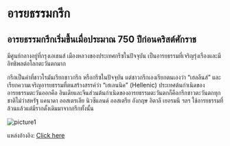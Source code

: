
# อารยธรรมกรีก

## อารยธรรมกรีกเริ่มขึ้นเมื่อประมาณ 750 ปีก่อนคริสต์ศักราช

 มีศูนย์กลางอยู่ที่กรุงเอเธนส์ เมืองหลวงของประเทศกรีซในปัจจุบัน เป็นอารยธรรมที่เจริญรุ่งเรืองและมีอิทธิพลต่อโลกตะวันตกมาก

กรีกเป็นคำที่ชาวโรมันเรียกชาวกรีก หรือกรีซในปัจจุบัน แต่ชาวกรีกเองเรียกตนเองว่า “เฮลลีนส์” และเรียกความเจริญอารยธรรมที่ตนสร้างสรรค์ว่า “เฮเลนนิค” (Hellenic) ประเทศต้นกำเนิดของอารยธรรมตะวันออกคือ อินเดียและจีนส่วนต้นกำเนิดของอารยธรรมตะวันตกก็คือกรีกชาวตะวันตกทุกชาติไม่ว่าสหรัฐ แคนาดา ออสเตรเลีย นิวซีแลนด์ ออสเตรีย อังกฤษ อิตาลี เยอรมนี ฯลฯ ใช้อารยธรรมที่ล้วนแล้วแต่มีรากดั้งเดิมมาจากกรีกทั้งนั้น

![picture1](https://scontent.fbkk5-5.fna.fbcdn.net/v/t39.30808-6/284410923_112550054798042_962645593907919275_n.jpg?_nc_cat=104&ccb=1-7&_nc_sid=8bfeb9&_nc_eui2=AeHGFFxieuV1eVWVl_aCN1vAA7rbCoEiJ8wDutsKgSInzDPx2ZRyQf0PwrdKiDDPsnYrq0WQtxX5GkgHVHJyXtXl&_nc_ohc=Fl_XsL0gMWwAX_K7KnI&tn=LVJwQhfP8RJWO4mE&_nc_ht=scontent.fbkk5-5.fna&oh=00_AT9UmFrxqHZ0bY9n51qKDICF_3Fns4ikwQqKEDMzARfvEg&oe=62938A22)

แหล่งอ้างอิง: [Click here](https://www.baanjomyut.com/library_2/origin_of_civilization/06.html?fbclid=IwAR2703xkQECYHjhYC2P-Vg-5MfcF6nqeaR6BKf-8B0W96PxutXh0Rnkvtlg)
